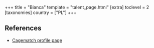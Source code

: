 +++
title = "Bianca"
template = "talent_page.html"
[extra]
toclevel = 2
[taxonomies]
country = ["PL"]
+++

## References

* [Cagematch profile page](https://www.cagematch.net/?id=2&nr=15408)
